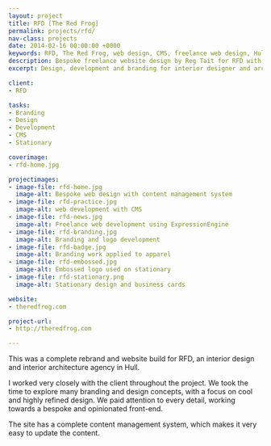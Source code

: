 ```yaml
---
layout: project
title: RFD [The Red Frog]
permalink: projects/rfd/
nav-class: projects
date: 2014-02-16 00:00:00 +0000
keywords: RFD, The Red Frog, web design, CMS, freelance web design, Hull
description: Bespoke freelance website design by Reg Tait for RFD with Content Management using ExpressionEngine
excerpt: Design, development and branding for interior designer and architecture agency

client:
- RFD

tasks:
- Branding
- Design
- Development
- CMS
- Stationary

coverimage:
- rfd-home.jpg

projectimages:
- image-file: rfd-home.jpg
  image-alt: Bespoke web design with content management system
- image-file: rfd-practice.jpg
  image-alt: web development with CMS
- image-file: rfd-news.jpg
  image-alt: Freelance web development using ExpressionEngine
- image-file: rfd-branding.jpg
  image-alt: Branding and logo development
- image-file: rfd-badge.jpg
  image-alt: Branding work applied to apparel
- image-file: rfd-embossed.jpg
  image-alt: Embossed logo used on stationary
- image-file: rfd-stationary.png
  image-alt: Stationary design and business cards

website:
- theredfrog.com

project-url:
- http://theredfrog.com

---
```


This was a complete rebrand and website build for RFD, an interior design and interior architecture agency in Hull.

I worked very closely with the client throughout the project. We took the time to explore many branding and design concepts, with a focus on cool and highly refined design. We paid attention to every detail, working towards a bespoke and opinionated front-end.

The site has a complete content management system, which makes it very easy to update the content.

